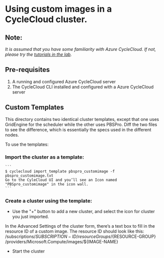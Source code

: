 # Using custom images in a CycleCloud cluster.

## Note:
_*It is assumed that you have some familiarity with Azure CycleCloud. If not, please try the [tutorials in the lab](https://github.com/cyclecloud/cyclecloud_tutorials).*_

## Pre-requisites
1. A running and configured Azure CycleCloud server
2. The CycleCloud CLI installed and configured with a Azure CycleCloud server

## Custom Templates
This directory contains two identical cluster templates, except that one uses GridEngine for the scheduler while the other uses PBSPro. Diff the two files to see the difference, which is essentially the specs used in the different nodes.

To use the templates:
### Import the cluster as a template:
    ```
    $ cyclecloud import_template pbspro_customimage -f pbspro_customimage.txt 
    Go to the CyleCloud UI and you’ll see an Icon named "PBSpro_customimage" in the icon wall.
    ```

### Create a cluster using the template:
- Use the "+" button to add a new cluster, and select the icon for cluster you just imported.

In the Advanced Settings of the cluster form, there’s a text box to fill in the resource ID of a custom image. The resource ID should look like this:
/subscriptions/${SUBSCRIPTION-ID}/resourceGroups/${RESOURCE-GROUP} /providers/Microsoft.Compute/images/${IMAGE-NAME}

- Start the cluster


 
